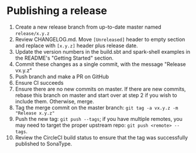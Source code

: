 # Publishing a release

1. Create a new release branch from up-to-date master named `release/x.y.z`
1. Review CHANGELOG.md. Move `[Unreleased]` header to empty section and replace with `[x.y.z]` header plus release date.
1. Update the version numbers in the build.sbt and spark-shell examples in the README's "Getting Started" section.
1. Commit these changes as a single commit, with the message "Release vx.y.z"
1. Push branch and make a PR on GitHub
1. Ensure CI succeeds
1. Ensure there are no new commits on master. If there are new commits, rebase this branch on master and start over at step 2 if you wish to include them. Otherwise, merge.
1. Tag the merge commit on the master branch: `git tag -a vx.y.z -m "Release x.y.z"`
1. Push the new tag: `git push --tags`; if you have multiple remotes, you may need to target the proper upstream repo: `git push <remote> --tags`.
1. Review the CircleCI build status to ensure that the tag was successfully published to SonaType.
